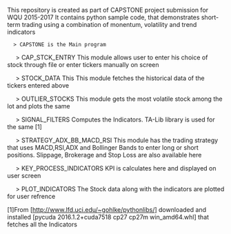 This repository is created as part of CAPSTONE project submission for WQU 2015-2017
It contains python sample code, that demonstrates short-term trading using a combination of monentum, volatility and trend indicators
                                                            
                                                            
      > CAPSTONE is the Main program
      
      > CAP_STCK_ENTRY This module allows user to enter his choice of stock through file or enter tickers manually on screen
  
      > STOCK_DATA This This module fetches the historical data of the tickers entered above
  
      > OUTLIER_STOCKS This module gets the most volatile stock among the lot and plots the same
  
      > SIGNAL_FILTERS Computes the Indicators. TA-Lib library is used for the same [1]
  
      > STRATEGY_ADX_BB_MACD_RSI This module has the trading strategy that uses MACD,RSI,ADX and Bollinger Bands to enter long or short             positions. Slippage, Brokerage and Stop Loss are also available here 
      
      > KEY_PROCESS_INDICATORS KPI is calculates here and displayed on user screen
      
      > PLOT_INDICATORS The Stock data along with the indicators are plotted for user refrence
  
  [1]From [http://www.lfd.uci.edu/~gohlke/pythonlibs/]
     downloaded and installed [pycuda 2016.1.2+cuda7518 cp27 cp27m win_amd64.whl] that fetches all the Indicators
